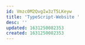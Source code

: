 ```yaml
---
id: Vmzc0M2QvgIw3zT5LKeyw
title: 'TypeScript-Website '
desc: ''
updated: 1631250082353
created: 1631250082353
---
```


